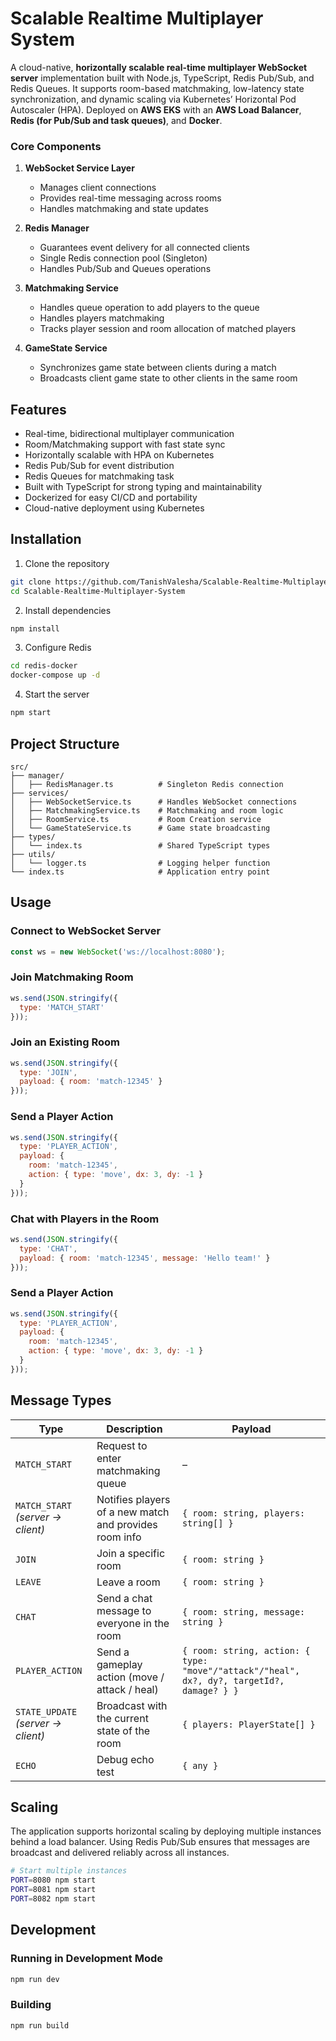 # Scalable Realtime Multiplayer System

A cloud-native, **horizontally scalable real-time multiplayer WebSocket server** implementation built with Node.js, TypeScript, Redis Pub/Sub, and Redis Queues.
It supports room-based matchmaking, low-latency state synchronization, and dynamic scaling via Kubernetes’ Horizontal Pod Autoscaler (HPA).
Deployed on **AWS EKS** with an **AWS Load Balancer**, **Redis (for Pub/Sub and task queues)**, and **Docker**.

### Core Components

1. **WebSocket Service Layer**
   - Manages client connections
   - Provides real-time messaging across rooms
   - Handles matchmaking and state updates

2. **Redis Manager**
   - Guarantees event delivery for all connected clients
   - Single Redis connection pool (Singleton)
   - Handles Pub/Sub and Queues operations

3. **Matchmaking Service**
   - Handles queue operation to add players to the queue
   - Handles players matchmaking
   - Tracks player session and room allocation of matched players

4. **GameState Service**
   - Synchronizes game state between clients during a match
   - Broadcasts client game state to other clients in the same room
  
## Features
- Real-time, bidirectional multiplayer communication
- Room/Matchmaking support with fast state sync
- Horizontally scalable with HPA on Kubernetes
- Redis Pub/Sub for event distribution
- Redis Queues for matchmaking task
- Built with TypeScript for strong typing and maintainability
- Dockerized for easy CI/CD and portability
- Cloud-native deployment using Kubernetes

## Installation

1. Clone the repository
```bash
git clone https://github.com/TanishValesha/Scalable-Realtime-Multiplayer-System.git
cd Scalable-Realtime-Multiplayer-System
```

2. Install dependencies
```bash
npm install
```

3. Configure Redis
```bash
cd redis-docker
docker-compose up -d
```

4. Start the server
```bash
npm start
```

## Project Structure

```
src/
├── manager/
│   ├── RedisManager.ts          # Singleton Redis connection
├── services/
│   ├── WebSocketService.ts      # Handles WebSocket connections
│   ├── MatchmakingService.ts    # Matchmaking and room logic
│   ├── RoomService.ts           # Room Creation service
│   └── GameStateService.ts      # Game state broadcasting
├── types/
│   └── index.ts                 # Shared TypeScript types
├── utils/
│   └── logger.ts                # Logging helper function
└── index.ts                     # Application entry point
```

## Usage

### Connect to WebSocket Server
```javascript
const ws = new WebSocket('ws://localhost:8080');
```

### Join Matchmaking Room
```javascript
ws.send(JSON.stringify({
  type: 'MATCH_START'
}));
```

### Join an Existing Room
```javascript
ws.send(JSON.stringify({
  type: 'JOIN',
  payload: { room: 'match-12345' }
}));
```

### Send a Player Action
```javascript
ws.send(JSON.stringify({
  type: 'PLAYER_ACTION',
  payload: {
    room: 'match-12345',
    action: { type: 'move', dx: 3, dy: -1 }
  }
}));
```

### Chat with Players in the Room
```javascript
ws.send(JSON.stringify({
  type: 'CHAT',
  payload: { room: 'match-12345', message: 'Hello team!' }
}));
```

### Send a Player Action
```javascript
ws.send(JSON.stringify({
  type: 'PLAYER_ACTION',
  payload: {
    room: 'match-12345',
    action: { type: 'move', dx: 3, dy: -1 }
  }
}));
```

## Message Types

| Type                               | Description                                            | Payload                                                                                    |
| ---------------------------------- | ------------------------------------------------------ | ------------------------------------------------------------------------------------------ |
| `MATCH_START`                      | Request to enter matchmaking queue                     | –                                                                                          |
| `MATCH_START` *(server → client)*  | Notifies players of a new match and provides room info | `{ room: string, players: string[] }`                                                      |
| `JOIN`                             | Join a specific room                                   | `{ room: string }`                                                                         |
| `LEAVE`                            | Leave a room                                           | `{ room: string }`                                                                         |
| `CHAT`                             | Send a chat message to everyone in the room            | `{ room: string, message: string }`                                                        |
| `PLAYER_ACTION`                    | Send a gameplay action (move / attack / heal)          | `{ room: string, action: { type: "move"/"attack"/"heal", dx?, dy?, targetId?, damage? } }` |
| `STATE_UPDATE` *(server → client)* | Broadcast with the current state of the room           | `{ players: PlayerState[] }`                                                               |
| `ECHO`                             | Debug echo test                                        | `{ any }`                                                                                  |

## Scaling

The application supports horizontal scaling by deploying multiple instances behind a load balancer. Using Redis Pub/Sub ensures that messages are broadcast and delivered reliably across all instances.

```bash
# Start multiple instances
PORT=8080 npm start
PORT=8081 npm start
PORT=8082 npm start
```

## Development

### Running in Development Mode
```bash
npm run dev
```

### Building
```bash
npm run build
```

